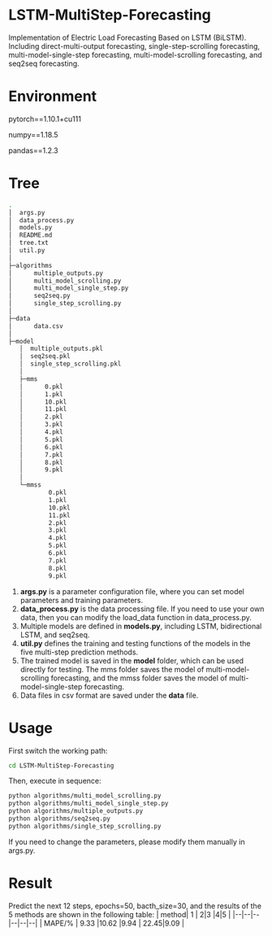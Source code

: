 # LSTM-MultiStep-Forecasting
Implementation of Electric Load Forecasting Based on LSTM (BiLSTM). Including direct-multi-output forecasting, single-step-scrolling forecasting, multi-model-single-step forecasting, multi-model-scrolling forecasting, and seq2seq forecasting.

# Environment
pytorch==1.10.1+cu111

numpy==1.18.5

pandas==1.2.3

# Tree
```bash
.
│  args.py
│  data_process.py
│  models.py
│  README.md
│  tree.txt
│  util.py
│          
├─algorithms
│      multiple_outputs.py
│      multi_model_scrolling.py
│      multi_model_single_step.py
│      seq2seq.py
│      single_step_scrolling.py
│      
├─data
│      data.csv
│      
├─model
   │  multiple_outputs.pkl
   │  seq2seq.pkl
   │  single_step_scrolling.pkl
   │  
   ├─mms
   │      0.pkl
   │      1.pkl
   │      10.pkl
   │      11.pkl
   │      2.pkl
   │      3.pkl
   │      4.pkl
   │      5.pkl
   │      6.pkl
   │      7.pkl
   │      8.pkl
   │      9.pkl
   │      
   └─mmss
           0.pkl
           1.pkl
           10.pkl
           11.pkl
           2.pkl
           3.pkl
           4.pkl
           5.pkl
           6.pkl
           7.pkl
           8.pkl
           9.pkl

```
1. **args.py** is a parameter configuration file, where you can set model parameters and training parameters.
2. **data_process.py** is the data processing file. If you need to use your own data, then you can modify the load_data function in data_process.py.
3. Multiple models are defined in **models.py**, including LSTM, bidirectional LSTM, and seq2seq.
4. **util.py** defines the training and testing functions of the models in the five multi-step prediction methods.
5. The trained model is saved in the **model** folder, which can be used directly for testing. The mms folder saves the model of multi-model-scrolling forecasting, and the mmss folder saves the model of multi-model-single-step forecasting.
6. Data files in csv format are saved under the **data** file.
# Usage
First switch the working path:
```bash
cd LSTM-MultiStep-Forecasting
```
Then, execute in sequence:
```bash
python algorithms/multi_model_scrolling.py
python algorithms/multi_model_single_step.py
python algorithms/multiple_outputs.py
python algorithms/seq2seq.py
python algorithms/single_step_scrolling.py
```
If you need to change the parameters, please modify them manually in args.py.
# Result
Predict the next 12 steps, epochs=50, bacth_size=30, and the results of the 5 methods are shown in the following table:
| method| 1 | 2|3 |4|5 |
|--|--|--|--|--|--|
| MAPE/% | 9.33 |10.62 |9.94 | 22.45|9.09 |
